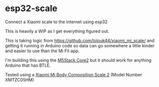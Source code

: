 # esp32-scale
Connect a Xiaomi scale to the internet using esp32

This is heavily a WIP as I get everything figured out.

This is taking logic from https://github.com/lolouk44/xiaomi_mi_scale/ and getting it running in Arduino code so data can go somewhere a little kinder and easier to use than the Mi Fit app.

I'm building this using the [M5Stack Core2](https://shop.m5stack.com/collections/stack-series/products/m5stack-core2-esp32-iot-development-kit) but it should work for anything Arduino that has BTLE. 

Tested using a [Xiaomi Mi Body Composition Scale 2](https://www.amazon.com/Xiaomi-Body-Composition-Scale-Smart/dp/B07VD9F419/) (Model Number XMTZC05HM)
